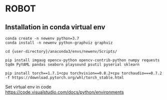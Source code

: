 # ROBOT
## Installation in conda virtual env
```
conda create -n newenv python=3.7 
conda install -n newenv python-graphviz graphviz

cd {user-directory}/anaconda3/envs/newenv/Scripts/

pip install imgaug opencv-python opencv-contrib-python numpy requests tqdm PyYAML pandas seaborn playsound psutil pyserial sklearn

pip install torch==1.7.1+cpu torchvision==0.8.2+cpu torchaudio===0.7.2 -f https://download.pytorch.org/whl/torch_stable.html
```

Set virtual env in code https://code.visualstudio.com/docs/python/environments